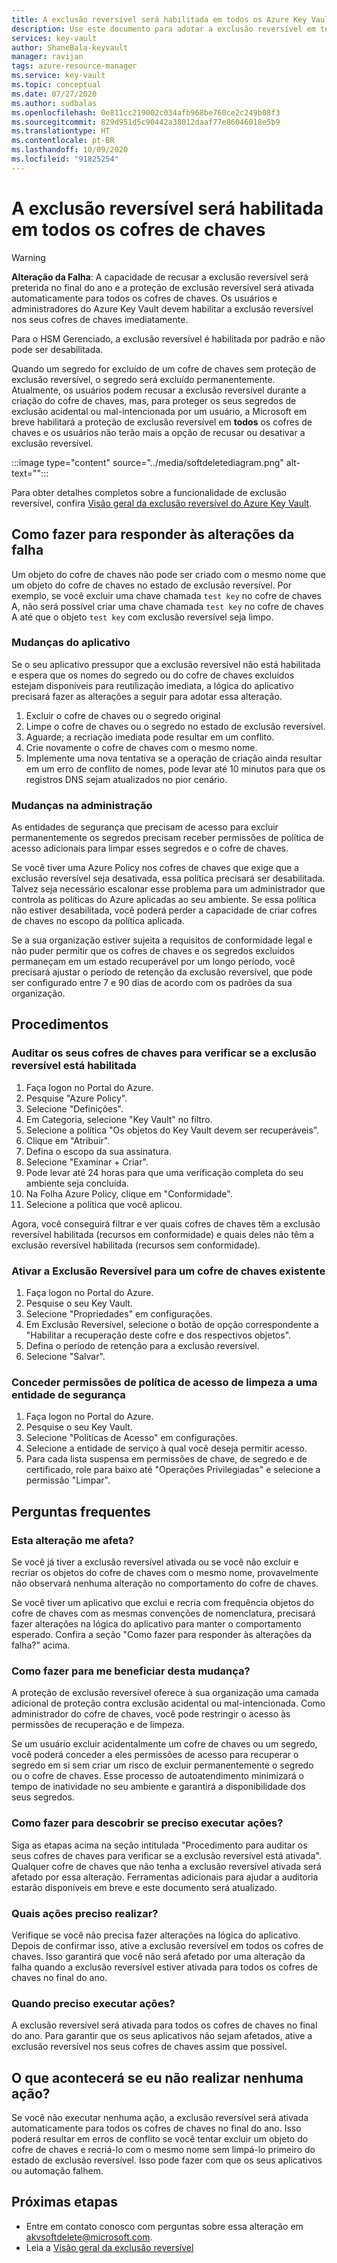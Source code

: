 ```yaml
---
title: A exclusão reversível será habilitada em todos os Azure Key Vaults | Microsoft Docs
description: Use este documento para adotar a exclusão reversível em todos os cofres de chaves.
services: key-vault
author: ShaneBala-keyvault
manager: ravijan
tags: azure-resource-manager
ms.service: key-vault
ms.topic: conceptual
ms.date: 07/27/2020
ms.author: sudbalas
ms.openlocfilehash: 0e811cc219002c034afb968be760ce2c249b08f3
ms.sourcegitcommit: 829d951d5c90442a38012daaf77e86046018e5b9
ms.translationtype: HT
ms.contentlocale: pt-BR
ms.lasthandoff: 10/09/2020
ms.locfileid: "91825254"
---
```

# <a name="soft-delete-will-be-enabled-on-all-key-vaults"></a>A exclusão reversível será habilitada em todos os cofres de chaves

> [!WARNING]
> **Alteração da Falha**: A capacidade de recusar a exclusão reversível será preterida no final do ano e a proteção de exclusão reversível será ativada automaticamente para todos os cofres de chaves.  Os usuários e administradores do Azure Key Vault devem habilitar a exclusão reversível nos seus cofres de chaves imediatamente.
>
> Para o HSM Gerenciado, a exclusão reversível é habilitada por padrão e não pode ser desabilitada.

Quando um segredo for excluído de um cofre de chaves sem proteção de exclusão reversível, o segredo será excluído permanentemente. Atualmente, os usuários podem recusar a exclusão reversível durante a criação do cofre de chaves, mas, para proteger os seus segredos de exclusão acidental ou mal-intencionada por um usuário, a Microsoft em breve habilitará a proteção de exclusão reversível em **todos** os cofres de chaves e os usuários não terão mais a opção de recusar ou desativar a exclusão reversível.

:::image type="content" source="../media/softdeletediagram.png" alt-text="<texto Alt>":::

Para obter detalhes completos sobre a funcionalidade de exclusão reversível, confira [Visão geral da exclusão reversível do Azure Key Vault](soft-delete-overview.md).

## <a name="how-do-i-respond-to-breaking-changes"></a>Como fazer para responder às alterações da falha

Um objeto do cofre de chaves não pode ser criado com o mesmo nome que um objeto do cofre de chaves no estado de exclusão reversível.  Por exemplo, se você excluir uma chave chamada `test key` no cofre de chaves A, não será possível criar uma chave chamada `test key` no cofre de chaves A até que o objeto `test key` com exclusão reversível seja limpo.

### <a name="application-changes"></a>Mudanças do aplicativo

Se o seu aplicativo pressupor que a exclusão reversível não está habilitada e espera que os nomes do segredo ou do cofre de chaves excluídos estejam disponíveis para reutilização imediata, a lógica do aplicativo precisará fazer as alterações a seguir para adotar essa alteração.

1. Excluir o cofre de chaves ou o segredo original
2. Limpe o cofre de chaves ou o segredo no estado de exclusão reversível.
3. Aguarde; a recriação imediata pode resultar em um conflito.
4. Crie novamente o cofre de chaves com o mesmo nome.
5. Implemente uma nova tentativa se a operação de criação ainda resultar em um erro de conflito de nomes, pode levar até 10 minutos para que os registros DNS sejam atualizados no pior cenário.

### <a name="administration-changes"></a>Mudanças na administração

As entidades de segurança que precisam de acesso para excluir permanentemente os segredos precisam receber permissões de política de acesso adicionais para limpar esses segredos e o cofre de chaves.

Se você tiver uma Azure Policy nos cofres de chaves que exige que a exclusão reversível seja desativada, essa política precisará ser desabilitada.  Talvez seja necessário escalonar esse problema para um administrador que controla as políticas do Azure aplicadas ao seu ambiente. Se essa política não estiver desabilitada, você poderá perder a capacidade de criar cofres de chaves no escopo da política aplicada.

Se a sua organização estiver sujeita a requisitos de conformidade legal e não puder permitir que os cofres de chaves e os segredos excluídos permaneçam em um estado recuperável por um longo período, você precisará ajustar o período de retenção da exclusão reversível, que pode ser configurado entre 7 e 90 dias de acordo com os padrões da sua organização.

## <a name="procedures"></a>Procedimentos

### <a name="audit-your-key-vaults-to-check-if-soft-delete-is-enabled"></a>Auditar os seus cofres de chaves para verificar se a exclusão reversível está habilitada

1. Faça logon no Portal do Azure.
2. Pesquise "Azure Policy".
3. Selecione "Definições".
4. Em Categoria, selecione "Key Vault" no filtro.
5. Selecione a política "Os objetos do Key Vault devem ser recuperáveis".
6. Clique em "Atribuir".
7. Defina o escopo da sua assinatura.
8. Selecione "Examinar + Criar".
9. Pode levar até 24 horas para que uma verificação completa do seu ambiente seja concluída.
10. Na Folha Azure Policy, clique em "Conformidade".
11. Selecione a política que você aplicou.

Agora, você conseguirá filtrar e ver quais cofres de chaves têm a exclusão reversível habilitada (recursos em conformidade) e quais deles não têm a exclusão reversível habilitada (recursos sem conformidade).

### <a name="turn-on-soft-delete-for-an-existing-key-vault"></a>Ativar a Exclusão Reversível para um cofre de chaves existente

1. Faça logon no Portal do Azure.
2. Pesquise o seu Key Vault.
3. Selecione "Propriedades" em configurações.
4. Em Exclusão Reversível, selecione o botão de opção correspondente a "Habilitar a recuperação deste cofre e dos respectivos objetos".
5. Defina o período de retenção para a exclusão reversível.
6. Selecione "Salvar".

### <a name="grant-purge-access-policy-permissions-to-a-security-principal"></a>Conceder permissões de política de acesso de limpeza a uma entidade de segurança

1. Faça logon no Portal do Azure.
2. Pesquise o seu Key Vault.
3. Selecione "Políticas de Acesso" em configurações.
4. Selecione a entidade de serviço à qual você deseja permitir acesso.
5. Para cada lista suspensa em permissões de chave, de segredo e de certificado, role para baixo até "Operações Privilegiadas" e selecione a permissão "Limpar".

## <a name="frequently-asked-questions"></a>Perguntas frequentes

### <a name="does-this-change-affect-me"></a>Esta alteração me afeta?

Se você já tiver a exclusão reversível ativada ou se você não excluir e recriar os objetos do cofre de chaves com o mesmo nome, provavelmente não observará nenhuma alteração no comportamento do cofre de chaves.

Se você tiver um aplicativo que exclui e recria com frequência objetos do cofre de chaves com as mesmas convenções de nomenclatura, precisará fazer alterações na lógica do aplicativo para manter o comportamento esperado. Confira a seção "Como fazer para responder às alterações da falha?" acima.

### <a name="how-do-i-benefit-from-this-change"></a>Como fazer para me beneficiar desta mudança?

A proteção de exclusão reversível oferece à sua organização uma camada adicional de proteção contra exclusão acidental ou mal-intencionada. Como administrador do cofre de chaves, você pode restringir o acesso às permissões de recuperação e de limpeza.

Se um usuário excluir acidentalmente um cofre de chaves ou um segredo, você poderá conceder a eles permissões de acesso para recuperar o segredo em si sem criar um risco de excluir permanentemente o segredo ou o cofre de chaves. Esse processo de autoatendimento minimizará o tempo de inatividade no seu ambiente e garantirá a disponibilidade dos seus segredos.

### <a name="how-do-i-find-out-if-i-need-to-take-action"></a>Como fazer para descobrir se preciso executar ações?

Siga as etapas acima na seção intitulada "Procedimento para auditar os seus cofres de chaves para verificar se a exclusão reversível está ativada". Qualquer cofre de chaves que não tenha a exclusão reversível ativada será afetado por essa alteração. Ferramentas adicionais para ajudar a auditoria estarão disponíveis em breve e este documento será atualizado.

### <a name="what-action-do-i-need-to-take"></a>Quais ações preciso realizar?

Verifique se você não precisa fazer alterações na lógica do aplicativo. Depois de confirmar isso, ative a exclusão reversível em todos os cofres de chaves. Isso garantirá que você não será afetado por uma alteração da falha quando a exclusão reversível estiver ativada para todos os cofres de chaves no final do ano.

### <a name="by-when-do-i-need-to-take-action"></a>Quando preciso executar ações?

A exclusão reversível será ativada para todos os cofres de chaves no final do ano. Para garantir que os seus aplicativos não sejam afetados, ative a exclusão reversível nos seus cofres de chaves assim que possível.

## <a name="what-will-happen-if-i-dont-take-any-action"></a>O que acontecerá se eu não realizar nenhuma ação?

Se você não executar nenhuma ação, a exclusão reversível será ativada automaticamente para todos os cofres de chaves no final do ano. Isso poderá resultar em erros de conflito se você tentar excluir um objeto do cofre de chaves e recriá-lo com o mesmo nome sem limpá-lo primeiro do estado de exclusão reversível. Isso pode fazer com que os seus aplicativos ou automação falhem.

## <a name="next-steps"></a>Próximas etapas

- Entre em contato conosco com perguntas sobre essa alteração em [akvsoftdelete@microsoft.com](mailto:akvsoftdelete@microsoft.com).
- Leia a [Visão geral da exclusão reversível](soft-delete-overview.md)
